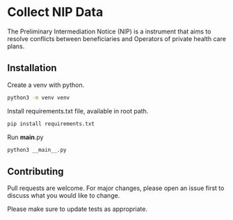 # Collect NIP Data 

The Preliminary Intermediation Notice (NIP) is a instrument that aims to resolve conflicts between beneficiaries and Operators of private health care plans.

## Installation

Create a venv with python.
```bash
python3 -m venv venv
```

Install requirements.txt file, available in root path.

```bash
pip install requirements.txt
```

Run __main__.py

```bash
python3 __main__.py
```

## Contributing

Pull requests are welcome. For major changes, please open an issue first
to discuss what you would like to change.

Please make sure to update tests as appropriate.